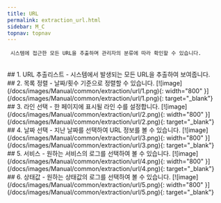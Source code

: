 ```yaml
---
title: URL
permalink: extraction_url.html
sidebar: M_C
topnav: topnav
---
```


     시스템에 접근한 모든 URL을 추출하며 관리자의 분류에 따라 확인할 수 있습니다.

<br />
## 1. URL 추출리스트
- 시스템에서 발생되는 모든 URL을 추출하여 보여줍니다.

<br />
## 2. 목록 정렬
- 날짜/횟수 기준으로 정렬할 수 있습니다.
[![image](/docs/images/Manual/common/extraction/url/1.png){: width="800" }](/docs/images/Manual/common/extraction/url/1.png){: target="_blank"} 

<br />
## 3. 라인 선택
- 한 페이지에 표시될 라인 수를 설정합니다.
[![image](/docs/images/Manual/common/extraction/url/2.png){: width="800" }](/docs/images/Manual/common/extraction/url/2.png){: target="_blank"} 

<br />
## 4. 날짜 선택
- 지난 날짜를 선택하여 URL 정보를 볼 수 있습니다.
[![image](/docs/images/Manual/common/extraction/url/3.png){: width="800" }](/docs/images/Manual/common/extraction/url/3.png){: target="_blank"} 

<br />
## 5. 서비스
- 원하는 서비스의 로그를 선택하여 볼 수 있습니다.
[![image](/docs/images/Manual/common/extraction/url/4.png){: width="800" }](/docs/images/Manual/common/extraction/url/4.png){: target="_blank"} 

<br />
## 6. 상태값
- 원하는 상태값의 로그를 선택하여 볼 수 있습니다.
[![image](/docs/images/Manual/common/extraction/url/5.png){: width="800" }](/docs/images/Manual/common/extraction/url/5.png){: target="_blank"} 
